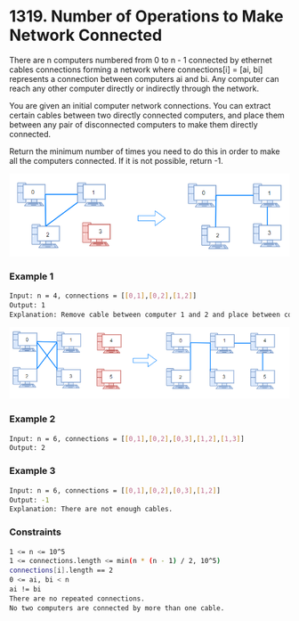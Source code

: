 # 1319. Number of Operations to Make Network Connected

There are n computers numbered from 0 to n - 1 connected by ethernet cables connections forming a network where connections[i] = [ai, bi] represents a connection between computers ai and bi. Any computer can reach any other computer directly or indirectly through the network.

You are given an initial computer network connections. You can extract certain cables between two directly connected computers, and place them between any pair of disconnected computers to make them directly connected.

Return the minimum number of times you need to do this in order to make all the computers connected. If it is not possible, return -1.

[![sample_1_1677](sample_1_1677.png)]()
### Example 1
```sh
Input: n = 4, connections = [[0,1],[0,2],[1,2]]
Output: 1
Explanation: Remove cable between computer 1 and 2 and place between computers 1 and 3.
```

[![sample_2_1677](sample_2_1677.png)]()
### Example 2
```sh
Input: n = 6, connections = [[0,1],[0,2],[0,3],[1,2],[1,3]]
Output: 2
```

### Example 3
```sh
Input: n = 6, connections = [[0,1],[0,2],[0,3],[1,2]]
Output: -1
Explanation: There are not enough cables.
```

### Constraints
```sh
1 <= n <= 10^5
1 <= connections.length <= min(n * (n - 1) / 2, 10^5)
connections[i].length == 2
0 <= ai, bi < n
ai != bi
There are no repeated connections.
No two computers are connected by more than one cable.
```
